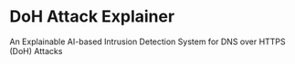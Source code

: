 # DoH Attack Explainer
An Explainable AI-based Intrusion Detection System for DNS over HTTPS (DoH) Attacks
